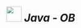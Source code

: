 
<h1><img src="https://upload.wikimedia.org/wikipedia/commons/thumb/5/5d/Duke_%28Java_mascot%29_waving.svg/245px-Duke_%28Java_mascot%29_waving.svg.png" width="40"><em> Java - OB</em></h1>
